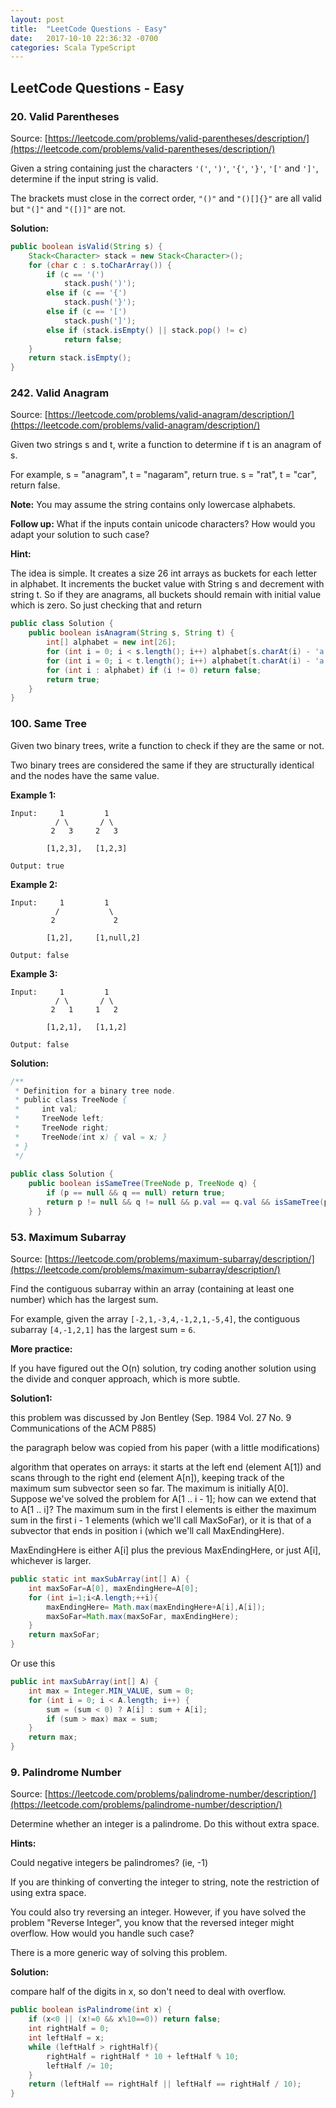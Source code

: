 ```yaml
---
layout: post
title:  "LeetCode Questions - Easy"
date:   2017-10-10 22:36:32 -0700
categories: Scala TypeScript
---
```


## LeetCode Questions - Easy

### 20. Valid Parentheses

Source: [https://leetcode.com/problems/valid-parentheses/description/](https://leetcode.com/problems/valid-parentheses/description/)

Given a string containing just the characters `'('`, `')'`, `'{'`, `'}'`, `'['` and `']'`, determine if the input string is valid.

The brackets must close in the correct order, `"()"` and `"()[]{}"` are all valid but `"(]"` and `"([)]"` are not.

**Solution:**

```java
public boolean isValid(String s) {
	Stack<Character> stack = new Stack<Character>();
	for (char c : s.toCharArray()) {
		if (c == '(')
			stack.push(')');
		else if (c == '{')
			stack.push('}');
		else if (c == '[')
			stack.push(']');
		else if (stack.isEmpty() || stack.pop() != c)
			return false;
	}
	return stack.isEmpty();
}
```

### 242. Valid Anagram

Source: [https://leetcode.com/problems/valid-anagram/description/](https://leetcode.com/problems/valid-anagram/description/)

Given two strings s and t, write a function to determine if t is an anagram of s.

For example,
s = "anagram", t = "nagaram", return true.
s = "rat", t = "car", return false.

**Note:**
You may assume the string contains only lowercase alphabets.

**Follow up:**
What if the inputs contain unicode characters? How would you adapt your solution to such case?

**Hint:**

The idea is simple. It creates a size 26 int arrays as buckets for each letter in alphabet. It increments the bucket value with String s and decrement with string t. So if they are anagrams, all buckets should remain with initial value which is zero. So just checking that and return

```java
public class Solution {
    public boolean isAnagram(String s, String t) {
        int[] alphabet = new int[26];
        for (int i = 0; i < s.length(); i++) alphabet[s.charAt(i) - 'a']++;
        for (int i = 0; i < t.length(); i++) alphabet[t.charAt(i) - 'a']--;
        for (int i : alphabet) if (i != 0) return false;
        return true;
    }
}
```

### 100. Same Tree

Given two binary trees, write a function to check if they are the same or not.

Two binary trees are considered the same if they are structurally identical and the nodes have the same value.

**Example 1:**

```
Input:     1         1
          / \       / \
         2   3     2   3

        [1,2,3],   [1,2,3]

Output: true
```

**Example 2:**

```
Input:     1         1
          /           \
         2             2

        [1,2],     [1,null,2]

Output: false
```

**Example 3:**

```
Input:     1         1
          / \       / \
         2   1     1   2

        [1,2,1],   [1,1,2]

Output: false
```

**Solution:**

```java
/**
 * Definition for a binary tree node.
 * public class TreeNode {
 *     int val;
 *     TreeNode left;
 *     TreeNode right;
 *     TreeNode(int x) { val = x; }
 * }
 */
 
public class Solution {
    public boolean isSameTree(TreeNode p, TreeNode q) {
        if (p == null && q == null) return true;
        return p != null && q != null && p.val == q.val && isSameTree(p.left, q.left) && isSameTree(p.right, q.right);
    } }
```

### 53. Maximum Subarray

Source: [https://leetcode.com/problems/maximum-subarray/description/](https://leetcode.com/problems/maximum-subarray/description/)

Find the contiguous subarray within an array (containing at least one number) which has the largest sum.

For example, given the array `[-2,1,-3,4,-1,2,1,-5,4]`,
the contiguous subarray `[4,-1,2,1]` has the largest sum = `6`.

**More practice:**

If you have figured out the O(n) solution, try coding another solution using the divide and conquer approach, which is more subtle.


**Solution1:**

this problem was discussed by Jon Bentley (Sep. 1984 Vol. 27 No. 9 Communications of the ACM P885)

the paragraph below was copied from his paper (with a little modifications)

algorithm that operates on arrays: it starts at the left end (element A[1]) and scans through to the right end (element A[n]), keeping track of the maximum sum subvector seen so far. The maximum is initially A[0]. Suppose we've solved the problem for A[1 .. i - 1]; how can we extend that to A[1 .. i]? The maximum
sum in the first I elements is either the maximum sum in the first i - 1 elements (which we'll call MaxSoFar), or it is that of a subvector that ends in position i (which we'll call MaxEndingHere).

MaxEndingHere is either A[i] plus the previous MaxEndingHere, or just A[i], whichever is larger.

```java
public static int maxSubArray(int[] A) {
    int maxSoFar=A[0], maxEndingHere=A[0];
    for (int i=1;i<A.length;++i){
    	maxEndingHere= Math.max(maxEndingHere+A[i],A[i]);
    	maxSoFar=Math.max(maxSoFar, maxEndingHere);	
    }
    return maxSoFar;
}
```

Or use this

```java
public int maxSubArray(int[] A) {
    int max = Integer.MIN_VALUE, sum = 0;
    for (int i = 0; i < A.length; i++) {
        sum = (sum < 0) ? A[i] : sum + A[i];    
        if (sum > max) max = sum;
    }
    return max;
}
```

### 9. Palindrome Number

Source: [https://leetcode.com/problems/palindrome-number/description/](https://leetcode.com/problems/palindrome-number/description/)

Determine whether an integer is a palindrome. Do this without extra space.

**Hints:**

Could negative integers be palindromes? (ie, -1)

If you are thinking of converting the integer to string, note the restriction of using extra space.

You could also try reversing an integer. However, if you have solved the problem "Reverse Integer", you know that the reversed integer might overflow. How would you handle such case?

There is a more generic way of solving this problem.

**Solution:**

compare half of the digits in x, so don't need to deal with overflow.

```java
public boolean isPalindrome(int x) {
    if (x<0 || (x!=0 && x%10==0)) return false;
    int rightHalf = 0;
    int leftHalf = x;
    while (leftHalf > rightHalf){
    	rightHalf = rightHalf * 10 + leftHalf % 10;
    	leftHalf /= 10;
    }
    return (leftHalf == rightHalf || leftHalf == rightHalf / 10);
}
```
